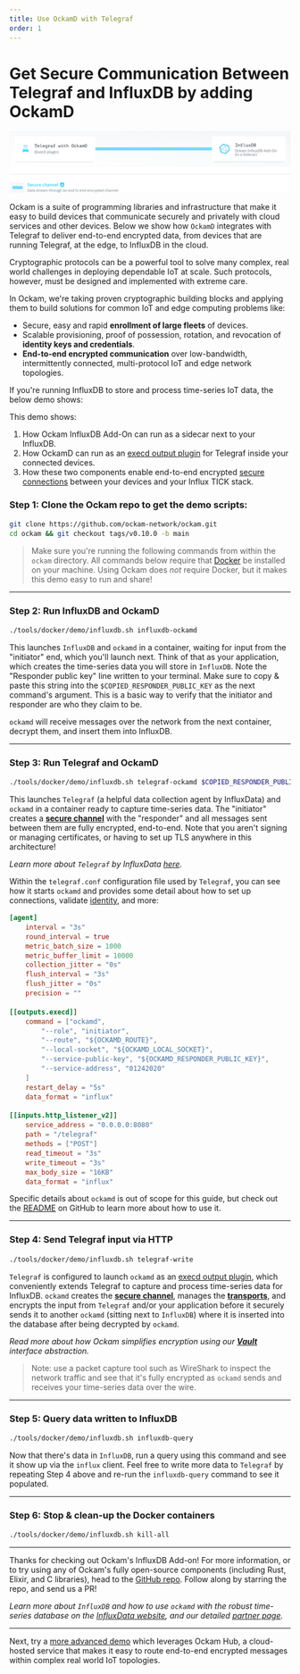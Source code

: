 ```yaml
---
title: Use OckamD with Telegraf
order: 1
---
```


# Get Secure Communication Between Telegraf and InfluxDB by adding OckamD

![Telegraf, Ockam and InfluxDB](./assets/influx-direct-add-on-ockam.svg)

Ockam is a suite of programming libraries and infrastructure that make it easy to build devices
that communicate securely and privately with cloud services and other devices. Below we show how
`OckamD` integrates with Telegraf to deliver end-to-end encrypted data, from devices that are
running Telegraf, at the edge, to InfluxDB in the cloud.

Cryptographic protocols can be a powerful tool to solve many complex, real world challenges in
deploying dependable IoT at scale. Such protocols, however, must be designed and implemented with
extreme care.

In Ockam, we're taking proven cryptographic building blocks and applying them to build solutions
for common IoT and edge computing problems like:

- Secure, easy and rapid **enrollment of large fleets** of devices.
- Scalable provisioning, proof of possession, rotation, and revocation of
  **identity keys and credentials**.
- **End-to-end encrypted communication** over low-bandwidth, intermittently
  connected, multi-protocol IoT and edge network topologies.

If you're running InfluxDB to store and process time-series IoT data, the below demo shows:

This demo shows:

1. How Ockam InfluxDB Add-On can run as a sidecar next to your InfluxDB.
2. How OckamD can run as an
   [execd output plugin](https://github.com/influxdata/telegraf/blob/release-1.16/plugins/outputs/execd/README.md)
   for Telegraf inside your connected devices.
3. How these two components enable end-to-end encrypted [secure connections](/learn/concepts/secure_channels/)
   between your devices and your Influx TICK stack.

### Step 1: **Clone the Ockam repo to get the demo scripts:**

```sh
git clone https://github.com/ockam-network/ockam.git
cd ockam && git checkout tags/v0.10.0 -b main
```

> Make sure you're running the following commands from within the `ockam` directory. All commands
> below require that [Docker](https://docker.com) be installed on your machine. Using Ockam does _not_
> require Docker, but it makes this demo easy to run and share!

---

### Step 2: **Run InfluxDB and OckamD**

```sh
./tools/docker/demo/influxdb.sh influxdb-ockamd
```

This launches `InfluxDB` and `ockamd` in a container, waiting for input from the "initiator" end,
which you'll launch next. Think of that as your application, which creates the time-series data you
will store in `InfluxDB`. Note the "Responder public key" line written to your terminal. Make sure
to copy & paste this string into the `$COPIED_RESPONDER_PUBLIC_KEY` as the next command's argument.
This is a basic way to verify that the initiator and responder are who they claim to be.

`ockamd` will receive messages over the network from the next container, decrypt them, and insert
them into InfluxDB.

---

### Step 3: **Run Telegraf and OckamD**

```sh
./tools/docker/demo/influxdb.sh telegraf-ockamd $COPIED_RESPONDER_PUBLIC_KEY
```

This launches `Telegraf` (a helpful data collection agent by InfluxData) and `ockamd` in a container
ready to capture time-series data. The "initiator" creates a
[**secure channel**](/learn/concepts/secure_channels) with the "responder" and
all messages sent between them are fully encrypted, end-to-end. Note that you aren't signing or
managing certificates, or having to set up TLS anywhere in this architecture!

_Learn more about `Telegraf` by InfluxData
[here](https://www.influxdata.com/time-series-platform/telegraf/)._

Within the `telegraf.conf` configuration file used by `Telegraf`, you can see how it starts `ockamd`
and provides some detail about how to set up connections, validate [identity](/learn/concepts/machine-identities-and-credentials/), and more:

```toml
[agent]
    interval = "3s"
    round_interval = true
    metric_batch_size = 1000
    metric_buffer_limit = 10000
    collection_jitter = "0s"
    flush_interval = "3s"
    flush_jitter = "0s"
    precision = ""

[[outputs.execd]]
    command = ["ockamd",
        "--role", "initiator",
        "--route", "${OCKAMD_ROUTE}",
        "--local-socket", "${OCKAMD_LOCAL_SOCKET}",
        "--service-public-key", "${OCKAMD_RESPONDER_PUBLIC_KEY}",
        "--service-address", "01242020"
    ]
    restart_delay = "5s"
    data_format = "influx"

[[inputs.http_listener_v2]]
    service_address = "0.0.0.0:8080"
    path = "/telegraf"
    methods = ["POST"]
    read_timeout = "3s"
    write_timeout = "3s"
    max_body_size = "16KB"
    data_format = "influx"
```

Specific details about `ockamd` is out of scope for this guide, but check out the
[README](https://github.com/ockam-network/ockam/blob/develop/implementations/rust/daemon/README.md)
on GitHub to learn more about how to use it.

---

### Step 4: **Send Telegraf input via HTTP**

```sh
./tools/docker/demo/influxdb.sh telegraf-write
```

`Telegraf` is configured to launch `ockamd` as an
[execd output plugin](https://github.com/influxdata/telegraf/blob/release-1.16/plugins/outputs/execd/README.md),
which conveniently extends Telegraf to capture and process time-series data for InfluxDB. `ockamd`
creates the [**secure channel**](/learn/concepts/secure_channels/), manages the
[**transports**](/learn/concepts/transports/), and encrypts the input from
`Telegraf` and/or your application before it securely sends it to another `ockamd` (sitting next to
`InfluxDB`) where it is inserted into the database after being decrypted by `ockamd`.

_Read more about how Ockam simplifies encryption using our
[**Vault**](/learn/concepts/vaults/) interface abstraction._

> Note: use a packet capture tool such as WireShark to inspect the network traffic and see that it's
> fully encrypted as `ockamd` sends and receives your time-series data over the wire.

---

### Step 5: **Query data written to InfluxDB**

```sh
./tools/docker/demo/influxdb.sh influxdb-query
```

Now that there's data in `InfluxDB`, run a query using this command and see it show up via the
`influx` client. Feel free to write more data to `Telegraf` by repeating Step 4 above and re-run
the `influxdb-query` command to see it populated.

---

### Step 6: **Stop & clean-up the Docker containers**

```sh
./tools/docker/demo/influxdb.sh kill-all
```

---

Thanks for checking out Ockam's InfluxDB Add-on! For more information, or to try using any of
Ockam's fully open-source components (including Rust, Elixir, and C libraries), head to the
[GitHub repo](https://github.com/ockam-network/ockam). Follow along by starring the repo, and send
us a PR!

_Learn more about `InfluxDB` and how to use `ockamd` with the robust time-series database on the
[InfluxData website](https://www.influxdata.com/), and our detailed
[partner page](https://www.influxdata.com/partners/ockam/)._

---

Next, try a [more advanced demo](/learn/how-to-guides/using-add-ons/enterprise/influxdb/connect-and-use-ockam-hub/)
which leverages Ockam Hub, a cloud-hosted service that makes it easy to route end-to-end encrypted
messages within complex real world IoT topologies.
